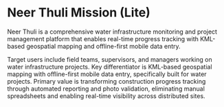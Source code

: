 # Neer Thuli Mission (Lite)

Neer Thuli is a comprehensive water infrastructure monitoring and project management platform that enables real-time progress tracking with KML-based geospatial mapping and offline-first mobile data entry.

Target users include field teams, supervisors, and managers working on water infrastructure projects. Key differentiator is KML-based geospatial mapping with offline-first mobile data entry, specifically built for water projects. Primary value is transforming construction progress tracking through automated reporting and photo validation, eliminating manual spreadsheets and enabling real-time visibility across distributed sites.